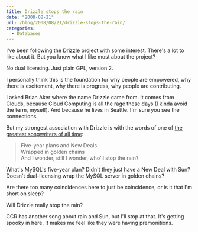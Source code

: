 ```yaml
---
title: Drizzle stops the rain
date: "2008-08-21"
url: /blog/2008/08/21/drizzle-stops-the-rain/
categories:
  - Databases
---
```

I've been following the [Drizzle](https://launchpad.net/drizzle) project with some interest. There's a lot to like about it. But you know what I like most about the project?

No dual licensing. Just plain GPL, version 2.

I personally think this is the foundation for why people are empowered, why there is excitement, why there is progress, why people are contributing.

<!--more-->

I asked Brian Aker where the name Drizzle came from. It comes from Clouds, because Cloud Computing is all the rage these days (I kinda avoid the term, myself). And because he lives in Seattle. I'm sure you see the connections.

But my strongest association with Drizzle is with the words of one of [the greatest songwriters of all time](http://en.wikipedia.org/wiki/Creedence_Clearwater_Revival):

> Five-year plans and New Deals  
> Wrapped in golden chains  
> And I wonder, still I wonder, who'll stop the rain?

What's MySQL's five-year plan? Didn't they just have a New Deal with Sun? Doesn't dual-licensing wrap the MySQL server in golden chains?

Are there too many coincidences here to just be coincidence, or is it that I'm short on sleep?

Will Drizzle really stop the rain?

CCR has another song about rain and Sun, but I'll stop at that. It's getting spooky in here. It makes me feel like they were having premonitions.


